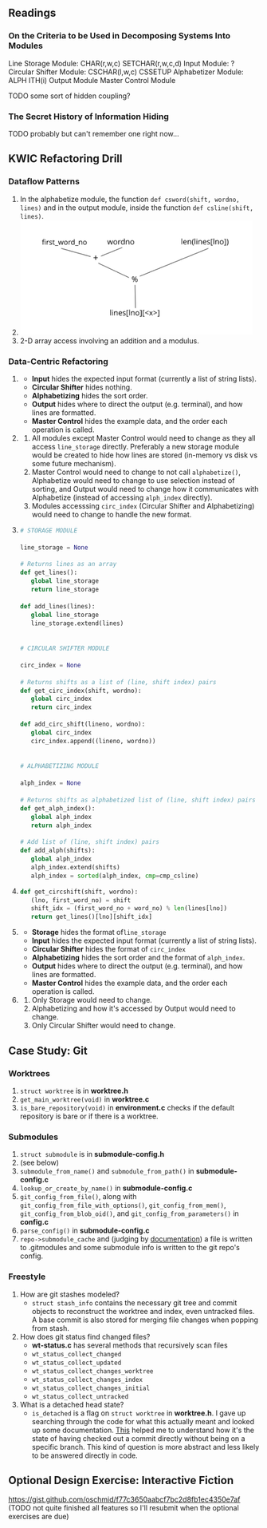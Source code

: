 ## Readings

### On the Criteria to be Used in Decomposing Systems Into Modules

Line Storage Module:
   CHAR(r,w,c)
   SETCHAR(r,w,c,d)
Input Module:
   ?
Circular Shifter Module:
   CSCHAR(l,w,c)
   CSSETUP
Alphabetizer Module:
   ALPH
   ITH(i)
Output Module
Master Control Module

TODO some sort of hidden coupling?

### The Secret History of Information Hiding

TODO probably but can't remember one right now...

## KWIC Refactoring Drill

### Dataflow Patterns

1. In the alphabetize module, the function `def csword(shift, wordno, lines)` and in the output module, inside the function `def csline(shift, lines)`.
1. ![Dataflow](https://github.com/oschmid/jkoppelwebcourse/raw/master/4-DataOverCode-Dataflow.png)
1. 2-D array access involving an addition and a modulus.

### Data-Centric Refactoring

1.
   - **Input** hides the expected input format (currently a list of string lists).
   - **Circular Shifter** hides nothing.
   - **Alphabetizing** hides the sort order.
   - **Output** hides where to direct the output (e.g. terminal), and how lines are formatted.
   - **Master Control** hides the example data, and the order each operation is called.
1. 
   1. All modules except Master Control would need to change as they all access `line_storage` directly. Preferably a new storage module would be created to hide how lines are stored (in-memory vs disk vs some future mechanism).
   1. Master Control would need to change to not call `alphabetize()`, Alphabetize would need to change to use selection instead of sorting, and Output would need to change how it communicates with Alphabetize (instead of accessing `alph_index` directly).
   1. Modules accesssing `circ_index` (Circular Shifter and Alphabetizing) would need to change to handle the new format.
1. 
   ```python
   # STORAGE MODULE
   
   line_storage = None
   
   # Returns lines as an array
   def get_lines():
      global line_storage
      return line_storage
   
   def add_lines(lines):
      global line_storage
      line_storage.extend(lines)
   
   
   # CIRCULAR SHIFTER MODULE
   
   circ_index = None
   
   # Returns shifts as a list of (line, shift index) pairs
   def get_circ_index(shift, wordno):
      global circ_index
      return circ_index
   
   def add_circ_shift(lineno, wordno):
      global circ_index
      circ_index.append((lineno, wordno))
   
   
   # ALPHABETIZING MODULE
   
   alph_index = None
   
   # Returns shifts as alphabetized list of (line, shift index) pairs
   def get_alph_index():
      global alph_index
      return alph_index
   
   # Add list of (line, shift index) pairs
   def add_alph(shifts):
      global alph_index
      alph_index.extend(shifts)
      alph_index = sorted(alph_index, cmp=cmp_csline)
   ```
1.
   ```python
   def get_circshift(shift, wordno):
      (lno, first_word_no) = shift
      shift_idx = (first_word_no + word_no) % len(lines[lno])
      return get_lines()[lno][shift_idx]
   ```
1. 
   - **Storage** hides the format of`line_storage`
   - **Input** hides the expected input format (currently a list of string lists).
   - **Circular Shifter** hides the format of `circ_index`
   - **Alphabetizing** hides the sort order and the format of `alph_index`.
   - **Output** hides where to direct the output (e.g. terminal), and how lines are formatted.
   - **Master Control** hides the example data, and the order each operation is called.
1. 
   1. Only Storage would need to change.
   1. Alphabetizing and how it's accessed by Output would need to change.
   1. Only Circular Shifter would need to change.

## Case Study: Git

### Worktrees

1. `struct worktree` is in **worktree.h**
1. `get_main_worktree(void)` in **worktree.c**
1. `is_bare_repository(void)` in **environment.c** checks if the default repository is bare or if there is a worktree.

### Submodules

1. `struct submodule` is in **submodule-config.h**
1. (see below)
1. `submodule_from_name()` and `submodule_from_path()` in **submodule-config.c**
1. `lookup_or_create_by_name()` in **submodule-config.c**
1. `git_config_from_file()`, along with `git_config_from_file_with_options()`, `git_config_from_mem()`, `git_config_from_blob_oid()`, and `git_config_from_parameters()` in **config.c**
1. `parse_config()` in **submodule-config.c**
1. `repo->submodule_cache` and (judging by [documentation](https://git-scm.com/docs/gitsubmodules)) a file is written to .gitmodules and some submodule info is written to the git repo's config.

### Freestyle

1. How are git stashes modeled?
   - `struct stash_info` contains the necessary git tree and commit objects to reconstruct the worktree and index, even untracked files. A base commit is also stored for merging file changes when popping from stash.
1. How does git status find changed files?
   - **wt-status.c** has several methods that recursively scan files
    - `wt_status_collect_changed`
    - `wt_status_collect_updated`
    - `wt_status_collect_changes_worktree`
    - `wt_status_collect_changes_index`
    - `wt_status_collect_changes_initial`
    - `wt_status_collect_untracked`
1. What is a detached head state?
   - `is_detached` is a flag on `struct worktree` in **worktree.h**. I gave up searching through the code for what this actually meant and looked up some documentation. [This](https://www.git-tower.com/learn/git/faq/detached-head-when-checkout-commit) helped me to understand how it's the state of having checked out a commit directly without being on a specific branch. This kind of question is more abstract and less likely to be answered directly in code.

## Optional Design Exercise: Interactive Fiction

https://gist.github.com/oschmid/f77c3650aabcf7bc2d8fb1ec4350e7af
(TODO not quite finished all features so I'll resubmit when the optional exercises are due)
